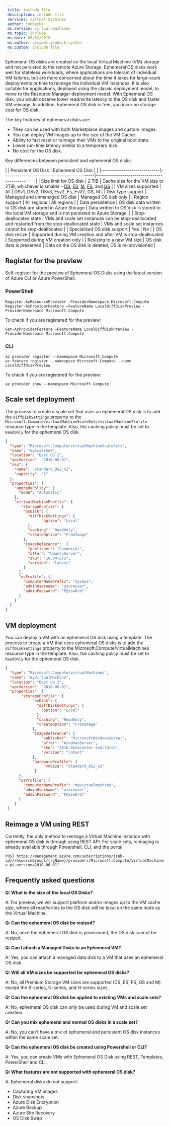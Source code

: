 ```yaml
---
 title: include file
 description: include file
 services: virtual-machines
 author: jonbeck7
 ms.service: virtual-machines
 ms.topic: include
 ms.date: 05/02/2019
 ms.author: azcspmt;jonbeck;cynthn
 ms.custom: include file
---
```


Ephemeral OS disks are created on the local Virtual Machine (VM) storage and not persisted to the remote Azure Storage. Ephemeral OS disks work well for stateless workloads, where applications are tolerant of individual VM failures, but are more concerned about the time it takes for large-scale deployments or time to reimage the individual VM instances. It is also suitable for applications, deployed using the classic deployment model, to move to the Resource Manager deployment model. With Ephemeral OS disk, you would observe lower read/write latency to the OS disk and faster VM reimage. In addition, Ephemeral OS disk is free, you incur no storage cost for OS disk. 
 
The key features of ephemeral disks are: 
- They can be used with both Marketplace images and custom images.
- You can deploy VM Images up to the size of the VM Cache.
- Ability to fast reset or reimage their VMs to the original boot state.  
- Lower run-time latency similar to a temporary disk. 
- No cost for the OS disk. 
 
 
Key differences between persistent and ephemeral OS disks:

|                             | Persistent OS Disk                          | Ephemeral OS Disk                              |    |
|-----------------------------|---------------------------------------------|------------------------------------------------|
| Size limit for OS disk      | 2 TiB                                                                                        | Cache size for the VM size or 2TiB, whichever is smaller - [DS](../articles/virtual-machines/linux/sizes-general.md), [ES](../articles/virtual-machines/linux/sizes-memory.md), [M](../articles/virtual-machines/linux/sizes-memory.md), [FS](../articles/virtual-machines/linux/sizes-compute.md), and [GS](../articles/virtual-machines/linux/sizes-memory.md)              |
| VM sizes supported          | All                                                                                          | DSv1, DSv2, DSv3, Esv2, Fs, FsV2, GS, M                                               |
| Disk type support           | Managed and unmanaged OS disk                                                                | Managed OS disk only                                                               |
| Region support              | All regions                                                                                  | All regions                              |
| Data persistence            | OS disk data written to OS disk are stored in Azure Storage                                  | Data written to OS disk is stored to the local VM storage and is not persisted to Azure Storage. |
| Stop-deallocated state      | VMs and scale set instances can be stop-deallocated and restarted from the stop-deallocated state | VMs and scale set instances cannot be stop-deallocated                                  |
| Specialized OS disk support | Yes                                                                                          | No                                                                                 |
| OS disk resize              | Supported during VM creation and after VM is stop-deallocated                                | Supported during VM creation only                                                  |
| Resizing to a new VM size   | OS disk data is preserved                                                                    | Data on the OS disk is deleted, OS is re-provisioned                                      |

## Register for the preview


Self-register for the preview of Ephemeral OS Disks using the latest version of Azure CLI or Azure PowerShell.

### PowerShell

```azurepowershell-interactive
Register-AzResourceProvider -ProviderNamespace Microsoft.Compute
Register-AzProviderFeature –FeatureName LocalDiffDiskPreview -ProviderNamespace Microsoft.Compute
```

To check if you are registered for the preview:

```azurepowershell-interactive
Get-AzProviderFeature –FeatureName LocalDiffDiskPreview -ProviderNamespace Microsoft.Compute
```

### CLI

```azurecli-interactive
az provider register --namespace Microsoft.Compute
az feature register --namespace Microsoft.Compute --name LocalDiffDiskPreview
```

To check if you are registered for the preview:
 
```azurecli-interactive
az provider show --namespace Microsoft.Compute
```


## Scale set deployment  
The process to create a scale set that uses an ephemeral OS disk is to add the `diffDiskSettings` property to the 
`Microsoft.Compute/virtualMachineScaleSets/virtualMachineProfile` resource type in the template. Also, the caching policy must be set to `ReadOnly` for the ephemeral OS disk. 


```json
{ 
  "type": "Microsoft.Compute/virtualMachineScaleSets", 
  "name": "myScaleSet", 
  "location": "East US 2", 
  "apiVersion": "2018-06-01", 
  "sku": { 
    "name": "Standard_DS2_v2", 
    "capacity": "2" 
  }, 
  "properties": { 
    "upgradePolicy": { 
      "mode": "Automatic" 
    }, 
    "virtualMachineProfile": { 
       "storageProfile": { 
        "osDisk": { 
          "diffDiskSettings": { 
	           	"option": "Local" 
          }, 
          "caching": "ReadOnly", 
          "createOption": "FromImage" 
        }, 
        "imageReference":  { 
          "publisher": "Canonical", 
          "offer": "UbuntuServer", 
          "sku": "16.04-LTS", 
          "version": "latest" 
        } 
      }, 
      "osProfile": { 
        "computerNamePrefix": "myvmss", 
        "adminUsername": "azureuser", 
        "adminPassword": "P@ssw0rd!" 
      } 
    } 
  } 
}  
```

## VM deployment 
You can deploy a VM with an ephemeral OS disk using a template. The process to create a VM that uses ephemeral OS disks is to add the `diffDiskSettings` property to the Microsoft.Compute/virtualMachines resource type in the template. Also, the caching policy must be set to `ReadOnly` for the ephemeral OS disk. 

```json
{ 
  "type": "Microsoft.Compute/virtualMachines", 
  "name": "myVirtualMachine", 
  "location": "East US 2", 
  "apiVersion": "2018-06-01", 
  "properties": { 
       "storageProfile": { 
            "osDisk": { 
              "diffDiskSettings": { 
               	"option": "Local" 
              }, 
              "caching": "ReadOnly", 
              "createOption": "FromImage" 
            }, 
            "imageReference": { 
                "publisher": "MicrosoftWindowsServer", 
                "offer": "WindowsServer", 
                "sku": "2016-Datacenter-smalldisk", 
                "version": "latest" 
            }, 
            "hardwareProfile": { 
                 "vmSize": "Standard_DS2_v2" 
             } 
      }, 
      "osProfile": { 
        "computerNamePrefix": "myvirtualmachine", 
        "adminUsername": "azureuser", 
        "adminPassword": "P@ssw0rd!" 
      } 
    } 
 } 
```


## Reimage a VM using REST
Currently, the only method to reimage a Virtual Machine instance with ephemeral OS disk is through using REST API. For scale sets, reimaging is already available through Powershell, CLI, and the portal.

```
POST https://management.azure.com/subscriptions/{sub-
id}/resourceGroups/{rgName}/providers/Microsoft.Compute/VirtualMachines/{vmName}/reimage?a pi-version=2018-06-01" 
```
 
## Frequently asked questions

**Q: What is the size of the local OS Disks?**

A: For preview, we will support platform and/or images up to the VM cache size, where all read/writes to the OS disk will be local on the same node as the Virtual Machine. 

**Q: Can the ephemeral OS disk be resized?**

A: No, once the ephemeral OS disk is provisioned, the OS disk cannot be resized. 

**Q: Can I attach a Managed Disks to an Ephemeral VM?**

A: Yes, you can attach a managed data disk to a VM that uses an ephemeral OS disk. 

**Q: Will all VM sizes be supported for ephemeral OS disks?**

A: No, all Premium Storage VM sizes are supported (DS, ES, FS, GS and M) except the B-series, N-series, and H-series sizes.  
 
**Q: Can the ephemeral OS disk be applied to existing VMs and scale sets?**

A: No, ephemeral OS disk can only be used during VM and scale set creation. 

**Q: Can you mix ephemeral and normal OS disks in a scale set?**

A: No, you can't have a mix of ephemeral and persistent OS disk instances within the same scale set. 

**Q: Can the ephemeral OS disk be created using Powershell or CLI?**

A: Yes, you can create VMs with Ephemeral OS Disk using REST, Templates, PowerShell and CLI.

**Q: What features are not supported with ephemeral OS disk?**

A: Ephemeral disks do not support:
- Capturing VM images
- Disk snapshots 
- Azure Disk Encryption 
- Azure Backup
- Azure Site Recovery  
- OS Disk Swap 
